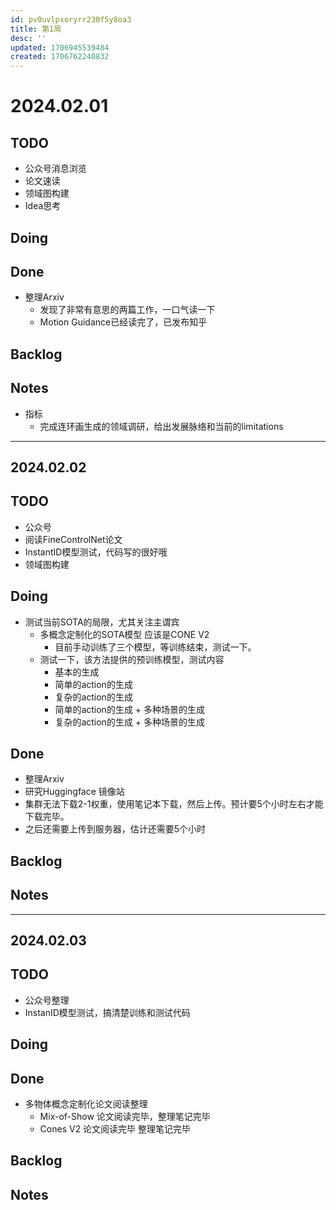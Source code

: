 ```yaml
---
id: pv0uvlpxoryrr230f5y8oa3
title: 第1周
desc: ''
updated: 1706945539484
created: 1706762240832
---
```


# 2024.02.01

## TODO

* 公众号消息浏览
* 论文速读
* 领域图构建
* Idea思考



## Doing




## Done
* 整理Arxiv
  * 发现了非常有意思的两篇工作，一口气读一下
  * Motion Guidance已经读完了，已发布知乎


## Backlog




## Notes

* 指标
  * 完成连环画生成的领域调研，给出发展脉络和当前的limitations


---




## 2024.02.02

## TODO

* 公众号
* 阅读FineControlNet论文
* InstantID模型测试，代码写的很好哦
* 领域图构建


## Doing
* 测试当前SOTA的局限，尤其关注主谓宾
  * 多概念定制化的SOTA模型 应该是CONE V2
    * 目前手动训练了三个模型，等训练结束，测试一下。
  * 测试一下，该方法提供的预训练模型，测试内容
    * 基本的生成 
    * 简单的action的生成
    * 复杂的action的生成
    * 简单的action的生成 + 多种场景的生成
    * 复杂的action的生成 + 多种场景的生成




## Done
* 整理Arxiv
* 研究Huggingface 镜像站
* 集群无法下载2-1权重，使用笔记本下载，然后上传。预计要5个小时左右才能下载完毕。
* 之后还需要上传到服务器，估计还需要5个小时


## Backlog


## Notes

---


## 2024.02.03

## TODO
* 公众号整理
* InstanID模型测试，搞清楚训练和测试代码


## Doing




## Done
* 多物体概念定制化论文阅读整理
  * Mix-of-Show 论文阅读完毕，整理笔记完毕
  * Cones V2 论文阅读完毕 整理笔记完毕


## Backlog



## Notes